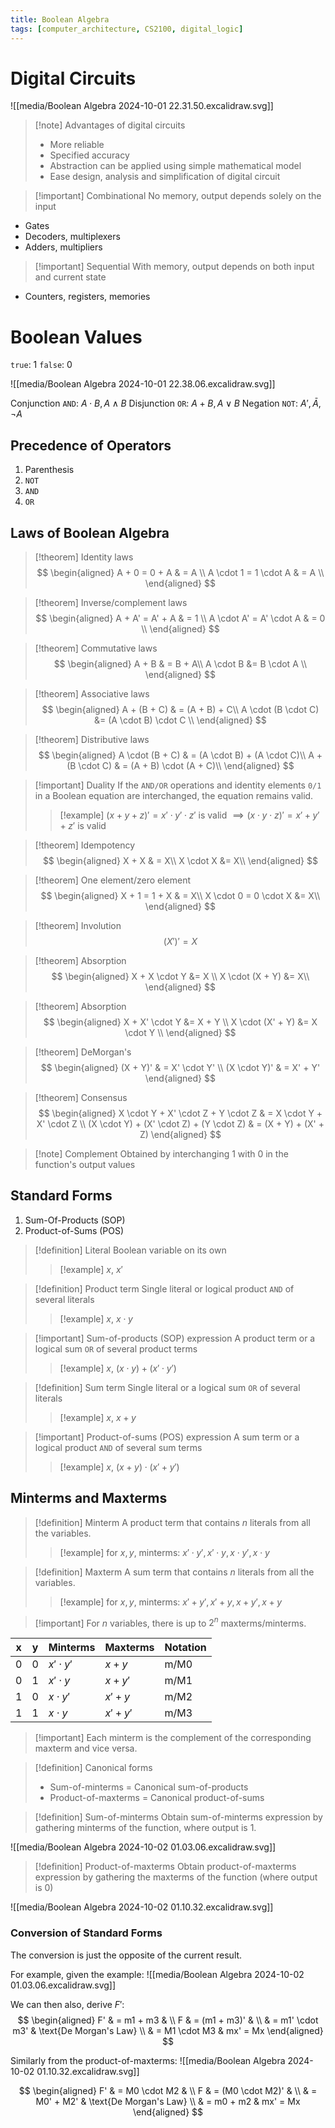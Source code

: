 ```yaml
---
title: Boolean Algebra
tags: [computer_architecture, CS2100, digital_logic]
---
```

# Digital Circuits

![[media/Boolean Algebra 2024-10-01 22.31.50.excalidraw.svg]]
> [!note] Advantages of digital circuits
> - More reliable
> - Specified accuracy
> - Abstraction can be applied using simple mathematical model
> - Ease design, analysis and simplification of digital circuit

> [!important] Combinational
> No memory, output depends solely on the input

- Gates
- Decoders, multiplexers
- Adders, multipliers

> [!important] Sequential
> With memory, output depends on both input and current state

- Counters, registers, memories

# Boolean Values

`true`: 1
`false`: 0


![[media/Boolean Algebra 2024-10-01 22.38.06.excalidraw.svg]]

Conjunction `AND`: $A \cdot B, A \wedge B$
Disjunction `OR`: $A + B, A \vee B$
Negation `NOT`: $A', \bar{A}, \neg A$

## Precedence of Operators

1. Parenthesis
2. `NOT`
3. `AND`
4. `OR`

## Laws of Boolean Algebra

> [!theorem] Identity laws
> $$
> \begin{aligned}
> A + 0  = 0 + A & = A \\
> A \cdot 1  = 1 \cdot A & = A \\
> \end{aligned}
> $$

> [!theorem] Inverse/complement laws
> $$
> \begin{aligned}
> A + A'  = A' + A & = 1 \\
> A \cdot A'  = A' \cdot A & = 0 \\
> \end{aligned}
> $$

> [!theorem] Commutative laws
> $$
> \begin{aligned}
> A + B & =  B + A\\
> A \cdot B  &= B \cdot A \\
> \end{aligned}
> $$

> [!theorem] Associative laws
> $$
> \begin{aligned}
> A + (B + C) & =  (A + B) + C\\
> A \cdot (B \cdot C)  &= (A \cdot B) \cdot C \\
> \end{aligned}
> $$

> [!theorem] Distributive laws
> $$
> \begin{aligned}
> A \cdot (B + C) & =  (A \cdot B) + (A \cdot C)\\
> A + (B \cdot C)  & = (A + B) \cdot (A + C)\\
> \end{aligned}
> $$

> [!important] Duality
> If the `AND/OR` operations and identity elements `0/1` in a Boolean equation are interchanged, the equation remains valid.
> 
> > [!example] $(x + y + z)' = x' \cdot y' \cdot z' \text{ is valid } \implies (x \cdot y \cdot z)' = x' + y'+ z' \text{ is valid }$

> [!theorem] Idempotency
> $$
> \begin{aligned}
> X + X & = X\\
> X \cdot X &= X\\
> \end{aligned}
> $$

> [!theorem] One element/zero element
> $$
> \begin{aligned}
> X + 1 = 1 + X & = X\\
> X \cdot 0 = 0 \cdot X &= X\\
> \end{aligned}
> $$

> [!theorem] Involution
> $$
> (X')' = X
> $$

> [!theorem] Absorption
> $$
> \begin{aligned}
> X + X \cdot Y &= X \\
> X \cdot (X + Y) &= X\\
> \end{aligned}
> $$

> [!theorem] Absorption
> $$
> \begin{aligned}
> X + X' \cdot Y &= X + Y \\
> X \cdot (X' + Y) &= X \cdot Y \\
> \end{aligned}
> $$

> [!theorem] DeMorgan's
> $$
> \begin{aligned}
> (X + Y)' & = X' \cdot Y' \\
> (X \cdot Y)' & = X' + Y'
> \end{aligned}
> $$

> [!theorem] Consensus
> $$
> \begin{aligned}
> X \cdot Y + X' \cdot Z + Y \cdot Z  & = X \cdot Y + X' \cdot Z \\
> (X \cdot Y) + (X' \cdot Z) + (Y \cdot Z)  & = (X + Y) + (X' + Z)
> \end{aligned}
> $$

> [!note] Complement
> Obtained by interchanging 1 with 0 in the function's output values

## Standard Forms

1. Sum-Of-Products (SOP)
2. Product-of-Sums (POS)

> [!definition] Literal
> Boolean variable on its own
> > [!example] $x$, $x'$

> [!definition] Product term
> Single literal or logical product `AND` of several literals
> > [!example] $x$, $x \cdot y$

> [!important] Sum-of-products (SOP)  expression
> A product term or a logical sum `OR` of several product terms
> > [!example] $x$, $(x \cdot y) + (x' \cdot y')$

> [!definition] Sum term
> Single literal or a logical sum `OR` of several literals
> > [!example] $x$, $x + y$

> [!important] Product-of-sums (POS)  expression
> A sum term or a logical product `AND` of several sum terms
> > [!example] $x$, $(x+y) \cdot (x'+y')$

## Minterms and Maxterms

> [!definition] Minterm
> A product term that contains $n$ literals from all the variables.
> 
> > [!example] for $x, y$, minterms: $x' \cdot y', x' \cdot y, x \cdot y', x \cdot y$
> 

> [!definition] Maxterm
> A sum term that contains $n$ literals from all the variables.
> 
> > [!example] for $x, y$, minterms: $x' + y', x' + y, x + y', x + y$

> [!important] For $n$ variables, there is up to $2^{n}$ maxterms/minterms.

| x   | y   | Minterms      | Maxterms  | Notation |
| --- | --- | ------------- | --------- | -------- |
| $0$ | $0$ | $x' \cdot y'$ | $x + y$   | m/M0     |
| $0$ | $1$ | $x' \cdot y$  | $x + y'$  | m/M1     |
| $1$ | $0$ | $x \cdot y'$  | $x' + y$  | m/M2     |
| $1$ | $1$ | $x \cdot y$   | $x' + y'$ | m/M3     |
> [!important] Each minterm is the complement of the corresponding maxterm and vice versa.

> [!definition] Canonical forms
> - Sum-of-minterms = Canonical sum-of-products
> - Product-of-maxterms = Canonical product-of-sums

> [!definition] Sum-of-minterms
> Obtain sum-of-minterms expression by gathering minterms of the function, where output is 1.

![[media/Boolean Algebra 2024-10-02 01.03.06.excalidraw.svg]]

> [!definition] Product-of-maxterms
> Obtain product-of-maxterms expression by gathering the maxterms of the function (where output is 0)

![[media/Boolean Algebra 2024-10-02 01.10.32.excalidraw.svg]]

### Conversion of Standard Forms

The conversion is just the opposite of the current result.

For example, given the example:
![[media/Boolean Algebra 2024-10-02 01.03.06.excalidraw.svg]]


We can then also, derive $F'$:
$$
\begin{aligned}
F' & = m1 + m3 & \\
F & = (m1 + m3)' & \\
& = m1' \cdot m3' & \text{De Morgan's Law} \\
& = M1 \cdot M3 & mx' = Mx
\end{aligned}
$$

Similarly from the product-of-maxterms:
![[media/Boolean Algebra 2024-10-02 01.10.32.excalidraw.svg]]

$$
\begin{aligned}
F' & = M0 \cdot M2 & \\
F & = (M0 \cdot M2)' & \\
& = M0' + M2' & \text{De Morgan's Law} \\
& = m0 + m2 & mx' = Mx
\end{aligned}
$$

